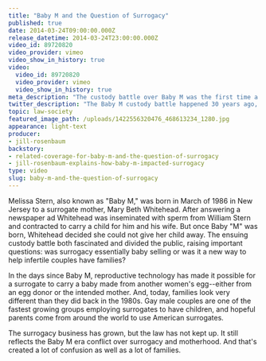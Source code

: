 ```yaml
---
title: "Baby M and the Question of Surrogacy"
published: true
date: 2014-03-24T09:00:00.000Z
release_datetime: 2014-03-24T23:00:00.000Z
video_id: 89720820
video_provider: vimeo
video_show_in_history: true
video:
  video_id: 89720820
  video_provider: vimeo
  video_show_in_history: true
meta_description: "The custody battle over Baby M was the first time a court considered surrogacy. Today's families are created in many different ways. But have we resolved the question of surrogacy? "
twitter_description: "The Baby M custody battle happened 30 years ago, but where do we stand with surrogacy today? "
topic: law-society
featured_image_path: /uploads/1422556320476_468613234_1280.jpg
appearance: light-text
producer:
- jill-rosenbaum
backstory:
- related-coverage-for-baby-m-and-the-question-of-surrogacy
- jill-rosenbaum-explains-how-baby-m-impacted-surrogacy
type: video
slug: baby-m-and-the-question-of-surrogacy
---
```


Melissa Stern, also known as "Baby M," was born in March of 1986 in New Jersey to a surrogate mother, Mary Beth Whitehead. After answering a newspaper ad Whitehead was inseminated with sperm from William Stern and contracted to carry a child for him and his wife. But once Baby "M" was born, Whitehead decided she could not give her child away. The ensuing custody battle both fascinated and divided the public, raising important questions: was surrogacy essentially baby selling or was it a new way to help infertile couples have families?

In the days since Baby M, reproductive technology has made it possible for a surrogate to carry a baby made from another women's egg--either from an egg donor or the intended mother. And, today, families look very different than they did back in the 1980s. Gay male couples are one of the fastest growing groups employing surrogates to have children, and hopeful parents come from around the world to use American surrogates.

The surrogacy business has grown, but the law has not kept up. It still reflects the Baby M era conflict over surrogacy and motherhood. And that's created a lot of confusion as well as a lot of families.

